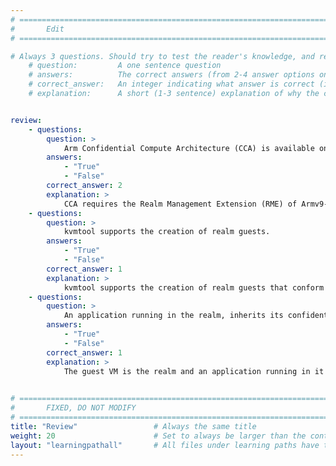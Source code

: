 ```yaml
---
# ================================================================================
#       Edit
# ================================================================================

# Always 3 questions. Should try to test the reader's knowledge, and reinforce the key points you want them to remember.
    # question:         A one sentence question
    # answers:          The correct answers (from 2-4 answer options only). Should be surrounded by quotes.
    # correct_answer:   An integer indicating what answer is correct (index starts from 0)
    # explanation:      A short (1-3 sentence) explanation of why the correct answer is correct. Can add additional context if desired


review:
    - questions:
        question: >
            Arm Confidential Compute Architecture (CCA) is available on all Arm devices
        answers:
            - "True"
            - "False"
        correct_answer: 2
        explanation: >
            CCA requires the Realm Management Extension (RME) of Armv9-A architecture, as well as support within the software stack running on the device.
    - questions:
        question: >
            kvmtool supports the creation of realm guests.
        answers:
            - "True"
            - "False"
        correct_answer: 1
        explanation: >
            kvmtool supports the creation of realm guests that conform with the Arm RME specification.
    - questions:
        question: >
            An application running in the realm, inherits its confidential protection.
        answers:
            - "True"
            - "False"
        correct_answer: 1
        explanation: >
            The guest VM is the realm and an application running in it inherits the confidential protection of the guest VM.
                  

# ================================================================================
#       FIXED, DO NOT MODIFY
# ================================================================================
title: "Review"                 # Always the same title
weight: 20                      # Set to always be larger than the content in this path
layout: "learningpathall"       # All files under learning paths have this same wrapper
---
```

